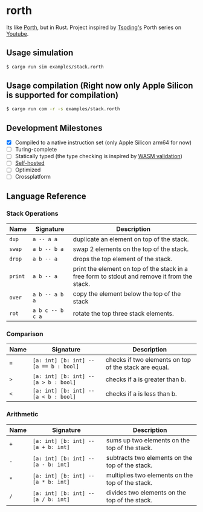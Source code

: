 # rorth
Its like [Porth](https://gitlab.com/tsoding/porth), but in Rust.
Project inspired by [Tsoding's](https://github.com/rexim) Porth series on [Youtube](https://www.youtube.com/playlist?list=PLpM-Dvs8t0VbMZA7wW9aR3EtBqe2kinu4).

## Usage simulation
```bash
$ cargo run sim examples/stack.rorth
```

## Usage compilation (Right now only Apple Silicon is supported for compilation)
```bash
$ cargo run com -r -s examples/stack.rorth
```

## Development Milestones

- [x] Compiled to a native instruction set (only Apple Silicon arm64 for now)
- [ ] Turing-complete
- [ ] Statically typed (the type checking is inspired by [WASM validation](https://binji.github.io/posts/webassembly-type-checking/))
- [ ] [Self-hosted](https://en.wikipedia.org/wiki/Self-hosting_(compilers)) 
- [ ] Optimized
- [ ] Crossplatform

## Language Reference

### Stack Operations

| Name    | Signature                | Description                                                                                  |
| ---     | ---                      | ---                                                                                          |
| `dup`   | `a -- a a`               | duplicate an element on top of the stack.                                                    |
| `swap`  | `a b -- b a`             | swap 2 elements on the top of the stack.                                                     |
| `drop`  | `a b -- a`               | drops the top element of the stack.                                                          |
| `print` | `a b -- a`               | print the element on top of the stack in a free form to stdout and remove it from the stack. |
| `over`  | `a b -- a b a`           | copy the element below the top of the stack                                                  |
| `rot`   | `a b c -- b c a`         | rotate the top three stack elements.                                                         |

### Comparison

| Name | Signature                                   | Description                                                  |
| ---  | ---                                         | ---                                                          |
| `=` | `[a: int] [b: int] -- [a == b : bool]`       | checks if two elements on top of the stack are equal.        |
| `>` | `[a: int] [b: int] -- [a > b : bool]`        | checks if a is greater than b.                               |
| `<` | `[a: int] [b: int] -- [a < b : bool]`        | checks if a is less than b.                                  |

### Arithmetic

| Name     | Signature                                        | Description                                      |
| ---      | ---                                              | ---                                              |
| `+`      | `[a: int] [b: int] -- [a + b: int]`              | sums up two elements on the top of the stack.    |
| `-`      | `[a: int] [b: int] -- [a - b: int]`              | subtracts two elements on the top of the stack.  |
| `*`      | `[a: int] [b: int] -- [a * b: int]`              | multiplies two elements on the top of the stack. |
| `/`      | `[a: int] [b: int] -- [a / b: int]`              | divides two elements on the top of the stack.    |
